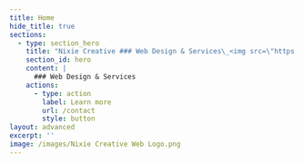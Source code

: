 ```yaml
---
title: Home
hide_title: true
sections:
  - type: section_hero
    title: "Nixie Creative ### Web Design & Services\_<img src=\"https://www.w3schools.com/images/w3schools_green.jpg\" alt=\"W3Schools.com\" style=\"float:right;\"></p>"
    section_id: hero
    content: |
      ### Web Design & Services 
    actions:
      - type: action
        label: Learn more
        url: /contact
        style: button
layout: advanced
excerpt: ''
image: /images/Nixie Creative Web Logo.png
---
```

